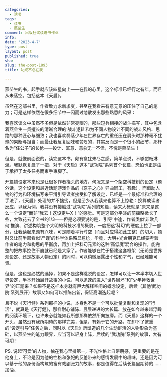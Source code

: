 ```yaml
---
categories:
  - 读书
tags:
  - 读书
  - 燕垒生
comment: 出版社试读赠书作业
info: 
date: '2023-4-7'
type: post
layout: post
published: true
sha: 
slug: the-post-1893
title: 功成不必在我

---
```

燕垒生的书，起手就应该四星向上——在我的心里，这个标准已经行之有年，而且从未落空。包括这本《天启》。

虽然在这部书里，作者致力求新求变，甚至在我看来有意无意的压住了自己的笔力；可是这样依然在很多细节中一闪而过地散发出那些熟悉的风采：

我喜欢读文中虽然不多但是依然非常亮眼的，那些短兵相接的战斗描写，其中包含着燕垒生一贯擅长的清晰合理的‘战斗逻辑’和为不同人物设计不同的战斗风格、思路的那种匠心与细致；我也喜欢磊落少年在世界存亡的重任压在肩头时那种毫不犹豫的果断与担当；而最让我反复回味和赞叹的，其实反而是一个很小的细节，那杆名为“任公子”的长枪——设计、寓意、意象无一不佳，不愧是燕垒生！

但是，就像前面说的，读完这本书，颇有意犹未尽之感，简单点说，不够酣畅淋漓。我默默复盘了一把，对于《天启》这本“武功院”系列首个长篇，恐怕也正是由于承担了太多任务而束手束脚了。

开篇铺设定本来也是让很多作者挠头的地方，何况又是一个架空科技树的设定（题外话，这个设定和最近话题游戏作品的《原子之心》异曲同工，有趣），而借助人物的行为和环境描写来平滑引导读者接受和了解设定，已经是一个最标准和合理的手法了，《天启》处理的并不拙劣，但是至少从我读来也算不上惊艳：换算成读者反应，以我为例，我并没有接触过“武功院”系列的短篇，读来大概就是“原来是这么一个设定”而非“我去！这设定牛X！”的感觉。可是这部分平淡的前摇略微长了些，大致花去了全书的1/3——但是必须要说的是，‘引导’中途，作者类似‘非欧几何’推演、讲述构筑整个大明的科技水准的概貌，一度把这‘科幻’的硬度上拉了一部分，让我读起来颇有兴味，可是随着平行时空（而且对应得如此工整）的切入，顿时又让前半部看似‘严谨’的科学体系略显尴尬，毕竟，大明+光合朋克已经要考验作者的笔力和构思的平衡度，再加上把科幻元素的这种‘高低魔’混合的操作，能完整的把故事控住不崩就已经是大家了。作者能够在忙于搭建这套框架（无论是世界观设定、还是故事人物设定）的同时，可以稍微展露出个性和才气，已经难能可贵。

但是，这也是必然的选择，如果不是这样跳脱的设定，怎样可以让一本半本切入世界设定，半本开始展开故事的小说，可以迅速的进入“世界崩坏”和“少年拯救世界”的正题来？如果不是这样本身就有巨大解释空间的概念设定，后续（其他‘武功院’系列展开）故事又如何可以推陈出新，保证高潮迭起呢？

且不说《天行健》系列那样的小说，本身也不是一个可以批量复制和复现的“行活”，就算是《天行健》，那样耐心铺陈、层层递进的大长篇、放在如今越来越浮躁的阅读环境下，也许未必就能如我所想那样依然所向披靡。而《天启》这样的一个开头，虽然没有我所期待的那样完美，但是，有赖于它的开路，在卸下了繁重的“设定引导”任务之后，同时以《天启》所塑造的几个生动鲜活的人物形象为基础，以燕垒生的笔力眼界，应当可以轻身上阵，后续的“武功院”系列的故事，大有可期！

PS. 说起‘可爱’的人物，柚在我心里排第一，不光性格上自带萌感，更重要的是在他身上，不论是因为他的性格和张妃的反差带来的感情发展中的趣味，还是因为可以基于他的身份而构筑的富有戏剧张力的故事，都是值得在后续长篇里期待的……加油。

